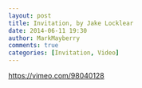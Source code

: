 ```yaml
---
layout: post
title: Invitation, by Jake Locklear
date: 2014-06-11 19:30
author: MarkMayberry
comments: true
categories: [Invitation, Video]
---
```

https://vimeo.com/98040128

&nbsp;
